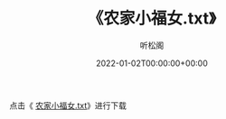 ﻿---
title:  《农家小福女.txt》
date:   2022-01-02T00:00:00+00:00
author: 听松阁
layout: post
permalink: /农家小福女/
categories: 小说
tags: [小说]
---

点击《 [农家小福女.txt](http://img.660000.xyz/bookstukust/book/bntxt/10/农家小福女.txt)》进行下载
